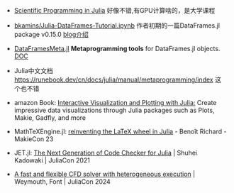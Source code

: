 + [Scientific Programming in Julia](https://juliateachingctu.github.io/Scientific-Programming-in-Julia/stable/) 好像不错,有GPU计算啥的，是大学课程

+ [bkamins/Julia-DataFrames-Tutorial.ipynb](https://github.com/bkamins/Julia-DataFrames-Tutorial)  作者初期的一篇DataFrames.jl package v0.15.0 [blog介绍](https://juliasnippets.blogspot.com/2018/12/release-notes-for-dataframesjl-package.html)

+ [DataFramesMeta.jl](https://github.com/JuliaData/DataFramesMeta.jl) **Metaprogramming tools** for DataFrames.jl objects. [DOC](https://juliadata.org/DataFramesMeta.jl/dev/)

+ Julia中文文档 https://runebook.dev/cn/docs/julia/manual/metaprogramming/index 这个也不错

+ amazon Book: [Interactive Visualization and Plotting with Julia:](https://www.amazon.com/Interactive-Visualization-Plotting-Julia-visualizations/dp/1801810516) Create impressive data visualizations through Julia packages such as Plots, Makie, Gadfly, and more

+ MathTeXEngine.jl: [reinventing the LaTeX wheel in Julia](https://www.youtube.com/watch?v=nHKtKVjhbAc) - Benoît Richard - MakieCon 23

+ JET.jl: [The Next Generation of Code Checker for Julia](https://www.youtube.com/watch?v=7eOiGc8wfE0) | Shuhei Kadowaki | JuliaCon 2021 <br>

+ [A fast and flexible CFD solver with heterogeneous execution](https://www.youtube.com/watch?v=FwMh2rq9kOU) | Weymouth, Font | JuliaCon 2024 <br>